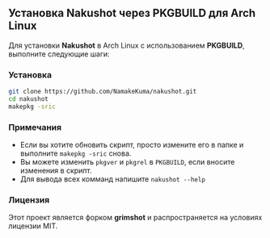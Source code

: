 ## Установка Nakushot через PKGBUILD для Arch Linux

Для установки **Nakushot** в Arch Linux с использованием **PKGBUILD**, выполните следующие шаги:

### Установка
   ```bash
   git clone https://github.com/NamakeKuma/nakushot.git
   cd nakushot
   makepkg -sric
   ```

### Примечания

- Если вы хотите обновить скрипт, просто измените его в папке и выполните `makepkg -sric` снова.
- Вы можете изменить `pkgver` и `pkgrel` в `PKGBUILD`, если вносите изменения в скрипт.
- Для вывода всех комманд напишите `nakushot --help`

### Лицензия

Этот проект является форком **grimshot** и распространяется на условиях лицензии MIT.
